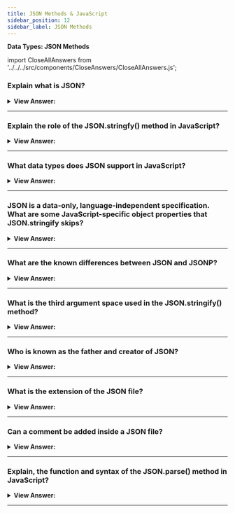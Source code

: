 ```yaml
---
title: JSON Methods & JavaScript
sidebar_position: 12
sidebar_label: JSON Methods
---
```


**Data Types: JSON Methods**

import CloseAllAnswers from '../../../src/components/CloseAnswers/CloseAllAnswers.js';

<CloseAllAnswers />

### Explain what is JSON?

<details>
  <summary><strong>View Answer:</strong></summary>
  <div>
  <div><strong>Interview Response:</strong> JSON or JavaScript Object Notation is a lightweight and straightforward data exchange format used across multiple language platforms, including JavaScript. JSON means JavaScript Object Notation, and it is language and platform-independent.</div><br />
  <div><strong>Technical Response:</strong> JSON is a simple and lightweight data exchange format used across multiple language platforms. JSON means JavaScript Object Notation, and it is language and platform-independent. JSON often gets used when data gets sent from a server to a web page, and it works both on the front and back end of development environments. Several built-in JavaScript methods get used to convert JSON objects from and back to their original format.
  </div>
  </div>
</details>

---

### Explain the role of the JSON.stringfy() method in JavaScript?

<details>
  <summary><strong>View Answer:</strong></summary>
  <div>
  <div><strong>Interview Response:</strong> The JSON.stringify() method converts a JavaScript object or value to a JSON string, optionally replacing values if a replacer function is specified or optionally including only the specified properties if a replacer array is specified.<br /><br />
  <strong>Syntax:</strong> JSON.stringify(value[, replacer[, space]])<br /><br />
  <ul>
    <li>The <strong>value</strong> to convert to a JSON string.</li>
    <li>•	The (optional) <strong>replacer</strong> is a function or array used to change the behavior of the stringification process.</li>
    <li>•	The (optional) <strong>space</strong> consists of a String or Number object that gets used to introduce white space into the output JSON string to improve readability. If this is a number, it denotes the number of white space characters to use, and the number is limited and defaults to 10 spaces.</li>
  </ul>
</div><br />
  <div><strong className="codeExample">Simple Example:</strong><br /><br />

  <div></div>

```js
let student = {
  name: 'John',
  age: 30,
  isAdmin: false,
  courses: ['html', 'css', 'js'],
  wife: null,
};

let json = JSON.stringify(student);

alert(typeof json); // we've got a string!

alert(json);
```

  </div><br />
  <div><strong className="codeExample">JSON Output:</strong><br /><br />

  <div></div>

```json
{
  "name": "John",
  "age": 30,
  "isAdmin": false,
  "courses": ["html", "css", "js"],
  "wife": null
}
```

  </div>
  </div>
</details>

---

### What data types does JSON support in JavaScript?

<details>
  <summary><strong>View Answer:</strong></summary>
  <div>
  <div><strong>Interview Response:</strong> JSON supports the following data types: Objects, Arrays, (primitive) strings, Boolean values, numbers, and null.
</div><br />
  <div><strong className="codeExample">Code Example:</strong><br /><br />

  <div></div>

```js
// a number in JSON is just a number
alert(JSON.stringify(1)); // 1

// a string in JSON is still a string, but double-quoted
alert(JSON.stringify('test')); // "test"

alert(JSON.stringify(true)); // true

alert(JSON.stringify([1, 2, 3])); // [1,2,3]
```

  </div>
  </div>
</details>

---

### JSON is a data-only, language-independent specification. What are some JavaScript-specific object properties that JSON.stringify skips?

<details>
  <summary><strong>View Answer:</strong></summary>
  <div>
  <div><strong>Interview Response:</strong> Several JavaScript-specific object properties get ignored by JSON.stringify(), including function properties, Symbolic keys and values, and properties that hold a value of undefined.
</div><br />
  <div><strong className="codeExample">Code Example:</strong><br /><br />

  <div></div>

```js
let user = {
  sayHi() {
    // ignored
    alert('Hello');
  },
  [Symbol('id')]: 123, // ignored
  something: undefined, // ignored
};

alert(JSON.stringify(user)); // {} (empty object)
```

  </div>
  </div>
</details>

---

### What are the known differences between JSON and JSONP?

<details>
  <summary><strong>View Answer:</strong></summary>
  <div>
  <div><strong>Interview Response:</strong> The difference between JSON and JSONP is that JSON is a simple data format for communication between different systems, and JSONP is also known as JSON with Padding. JSONP is a methodology for using that format with cross-domain ajax requests while not being affected by same-origin policy issues. The critical thing to remember with JSONP is that it is not a protocol or data type, and it is just a way of loading a script on the fly and processing the script that gets introduced to the page. In the spirit of JSONP, this means introducing a new JavaScript object from the server into the client application/ script.
</div>
  </div>
</details>

---

### What is the third argument space used in the JSON.stringify() method?

<details>
  <summary><strong>View Answer:</strong></summary>
  <div>
  <div><strong>Interview Response:</strong> The third argument of JSON.stringify(value, replacer, space) is the number of spaces to use for pretty object formatting.</div><br />
  <div><strong>Technical Response:</strong> The third argument of JSON.stringify(value, replacer, space) is the number of spaces to use for pretty formatting. Previously, all stringified objects had no indents and extra spaces. That is fine if we want to send an object over a network. The space argument is used exclusively for nice formatting. Remember that if you do not use the replacer, it should get set to null.
  </div><br />
  <div><strong className="codeExample">Code Example:</strong><br /><br />

  <div></div>

```js
let user = {
  name: 'John',
  age: 25,
  roles: {
    isAdmin: false,
    isEditor: true,
  },
};

alert(JSON.stringify(user, null, 2)); // value: user, replacer: null, space: 2
```

  </div><br />
  <div><strong className="codeExample">JSON Indented 2 spaces:</strong><br /><br />

  <div></div>

```json
{
  "name": "John",
  "age": 25,
  "roles": {
    "isAdmin": false,
    "isEditor": true
  }
}
```

  </div><br />
  <div><strong className="codeExample">JSON Indented 4 spaces:</strong><br /><br />

  <div></div>

```json
// {
//     "name": "John",
//     "age": 25,
//     "roles": {
//         "isAdmin": false,
//         "isEditor": true
//     }
// }

```

  </div>
  </div>
</details>

---

### Who is known as the father and creator of JSON?

<details>
  <summary><strong>View Answer:</strong></summary>
  <div>
  <div><strong>Interview Response:</strong> Douglas Crockford is widely regarded as the "Father of JSON." Douglas Crockford designed the JSON format for the first time in 2000.
</div>
  </div>
</details>

---

### What is the extension of the JSON file?

<details>
  <summary><strong>View Answer:</strong></summary>
  <div>
  <div><strong>Interview Response:</strong> The extension of a JSON file is ".json." Because JSON files are text-based, they may get viewed or changed using any text editor, such as notepad or notepad++.
</div>
  </div>
</details>

---

### Can a comment be added inside a JSON file?

<details>
  <summary><strong>View Answer:</strong></summary>
  <div>
  <div><strong>Interview Response:</strong> JSON does not support any comments. However, a Key or data object can get utilized to store your comments. We need to make sure that our application ignores the given data element during the processing of the JSON.
</div><br />
  <div><strong className="codeExample">Code Example:</strong> Commenting in JSON (Technically, it can be done but is not supported)<br /><br />

  <div></div>

```json
{
   "_comment1": "this is my comment",  comment (not supported)
   "sport": "basketball",
   "coach": "Joe Smith",
   "wins": 15,
   "losses": 5
}
```

  </div>
  </div>
</details>

---

### Explain, the function and syntax of the JSON.parse() method in JavaScript?

<details>
  <summary><strong>View Answer:</strong></summary>
  <div>
  <div><strong>Interview Response:</strong> The JSON.parse() method parses a string and returns a JavaScript object. The string must get written in JSON format. The JSON.parse() method can optionally transform the result with a function.</div><br />
  <div><strong>Technical Response:</strong> The JSON.parse() method parses a JSON string, constructing the JavaScript value or object described by the string. An optional reviver function can get provided to perform a transformation on the resulting object before it gets returned. JSON parse is the opposite of the stringify method, and it returns an Object, Array, string, number, a boolean, or null value corresponding to the given JSON object text. You should note that JSON.parse() does not allow trailing commas.
  </div><br />
  <div><strong className="codeExample">Code Example:</strong><br /><br />

<strong>Syntax: </strong> JSON.parse(text[, reviver]);<br /><br />

  <div></div>

```js
// Simple Example: stringified array
let numbers = '[0, 1, 2, 3]';

numbers = JSON.parse(numbers);

alert(numbers[1]); // 1

// Example: Using the option second argument reviver
JSON.parse('{"1": 1, "2": 2, "3": {"4": 4, "5": {"6": 6}}}', (key, value) => {
  console.log(key); // log the current property name, the last is "".
  return value; // return the unchanged property value.
});

// 1
// 2
// 4
// 6
// 5
// 3
// ""
```

:::note

We should note that JSON.parse() does not allow trailing commas.

:::

  </div>
  </div>
</details>

---

